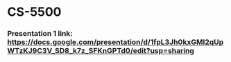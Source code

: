 # CS-5500

### Presentation 1 link: https://docs.google.com/presentation/d/1fpL3Jh0kxGMI2qUpWTzKJ9C3V_SD8_k7z_SFKnGPTd0/edit?usp=sharing
